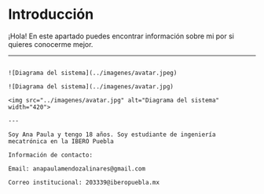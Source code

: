 # Introducción

¡Hola! En este apartado puedes encontrar información sobre mi por si quieres conocerme mejor. 

---

``` codigo

![Diagrama del sistema](../imagenes/avatar.jpeg)

![Diagrama del sistema](../imagenes/avatar.jpg)

<img src="../imagenes/avatar.jpg" alt="Diagrama del sistema" width="420">

---

Soy Ana Paula y tengo 18 años. Soy estudiante de ingeniería mecatrónica en la IBERO Puebla

Información de contacto: 

Email: anapaulamendozalinares@gmail.com

Correo institucional: 203339@iberopuebla.mx
